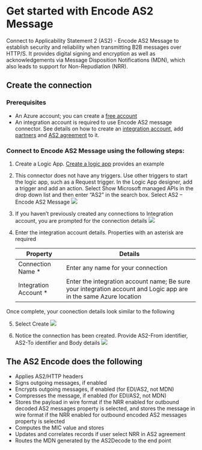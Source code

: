 # Get started with Encode AS2 Message

Connect to Applicability Statement 2 (AS2) - Encode AS2 Message to establish security and reliability when transmitting B2B messages over HTTP/S. It provides digital signing and encryption as well as acknowledgements via Message Disposition Notifications (MDN), which also leads to support for Non-Repudiation (NRR).

## Create the connection

### Prerequisites

* An Azure account; you can create a [free account](https://azure.microsoft.com/free)
* An integration account is required to use Encode AS2 message connector. See details on how to create an [integration account](https://azure.microsoft.com/en-us/documentation/articles/app-service-logic-enterprise-integration-accounts/), add [partners](https://azure.microsoft.com/en-us/documentation/articles/app-service-logic-enterprise-integration-partners/) and [AS2 agreement](https://azure.microsoft.com/en-us/documentation/articles/app-service-logic-enterprise-integration-as2/) to it.

### Connect to Encode AS2 Message using the following steps:

1. Create a Logic App.  [Create a logic app](https://azure.microsoft.com/en-us/documentation/articles/app-service-logic-create-a-logic-app/) provides an example

2. This connector does not have any triggers. Use other triggers to start the logic app, such as a Request trigger.  In the Logic App designer, add a trigger and add an action.  Select Show Microsoft managed APIs in the drop down list and then enter “AS2” in the search box.  Select AS2 – Encode AS2 Message
![](./media/app-service-logic-enterprise-integration-AS2connector/as2decodeimage1.png")

3. If you haven’t previously created any connections to Integration account, you are prompted for the connection details
![](./media/app-service-logic-enterprise-integration-AS2connector/as2encodeimage1.png")  

4. Enter the integration account details.  Properties with an asterisk are required

 	| Property | Details |
	| -------- | ------- |
	 | Connection Name * | Enter any name for your connection |
	 | Integration Account * | Enter the integration account name; Be sure your integration account and Logic app are in the same Azure location |

Once complete, your coonection details look similar to the following

5. Select Create
![](./media/app-service-logic-enterprise-integration-AS2connector/as2encodeimage2.png")  

6. Notice the connection has been created.  Provide AS2-From identifier, AS2-To identifier and Body details
![](./media/app-service-logic-enterprise-integration-AS2connector/as2encodeimage3.png") 
 

## The AS2 Encode does the following

* Applies AS2/HTTP headers
* Signs outgoing messages, if enabled
* Encrypts outgoing messages, if enabled (for EDI/AS2, not MDN)
* Compresses the message, if enabled (for EDI/AS2, not MDN)
* Stores the payload in wire format if the NRR enabled for outbound decoded AS2 messages property is selected, and stores the message in wire format if the NRR enabled for outbound encoded AS2 messages property is selected
* Computes the MIC value and stores
* Updates and correlates records if user select NRR in AS2 agreement
* Routes the MDN generated by the AS2Decode to the end point

